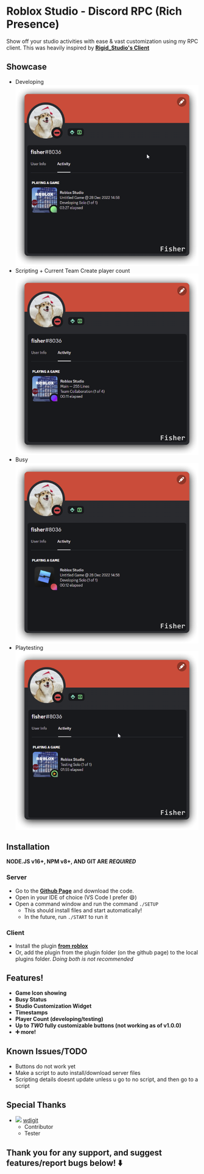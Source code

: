 # Roblox Studio - Discord RPC (Rich Presence)

Show off your studio activities with ease & vast customization using my RPC client. This was heavily inspired by **[Rigid_Studio's Client](https://devforum.roblox.com/t/1086405)**

## Showcase

- Developing
  ![](/showcase/developing.png)
- Scripting + Current Team Create player count
  ![](/showcase/scripting_tc_player_count.png)
- Busy
  ![](/showcase/busy.png)
- Playtesting
  ![](/showcase/playtesting.png)

## Installation

**NODE.JS v16+, NPM v8+, AND GIT ARE _REQUIRED_**

### Server

- Go to the **[Github Page](https://github.com/fisherjacobc/Roblox-Discord-RPC)** and download the code.
- Open in your IDE of choice (VS Code I prefer :smile:)
- Open a command window and run the command `./SETUP`
  - This should install files and start automatically!
  - In the future, run `./START` to run it

### Client

- Install the plugin **[from roblox](https://create.roblox.com/marketplace/asset/11231863405)**
- Or, add the plugin from the plugin folder (on the github page) to the local plugins folder.
  _Doing both is not recommended_

## Features!

- **Game Icon showing**
- **Busy Status**
- **Studio Customization Widget**
- **Timestamps**
- **Player Count (developing/testing)**
- **Up to _TWO_ fully customizable buttons (not working as of v1.0.0)**
- **➕ more!**

## Known Issues/TODO

- Buttons do not work yet
- Make a script to auto install/download server files
- Scripting details doesnt update unless u go to no script, and then go to a script

## Special Thanks

- ![](https://tr.rbxcdn.com/59eadbae63bf15b7554bf4854021d725/30/30/AvatarHeadshot/Png) [wdigit](https://www.roblox.com/users/87516258/profile)
  - Contributor
  - Tester

## Thank you for any support, and suggest features/report bugs below! ⬇️
